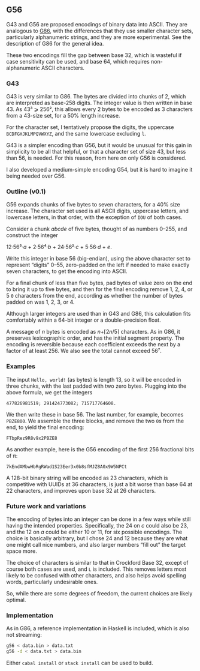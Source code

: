 ##  G56

G43 and G56 are proposed encodings of binary data into ASCII.  They are
analogous to [G86](https://github.com/galenhuntington/g86), with
the differences that they use smaller character sets, particularly
alphanumeric strings, and they are more experimental.  See the
description of G86 for the general idea.

These two encodings fill the gap between base 32, which is wasteful
if case sensitivity can be used, and base 64, which requires
non-alphanumeric ASCII characters.

### G43

G43 is very similar to G86.  The bytes are divided into chunks of
2, which are interpreted as base-258 digits.  The integer value is
then written in base 43.  As 43³ ⩾ 256², this allows every 2
bytes to be encoded as 3 characters from a 43-size set, for a 50%
length increase.

For the character set, I tentatively propose the digits, the uppercase
`BCDFGHJKLMPQVWXYZ`, and the same lowercase excluding `l`.

G43 is a simpler encoding than G56, but it would be unusual for this
gain in simplicity to be all that helpful, or that a character set
of size 43, but less than 56, is needed.  For this reason, from here
on only G56 is considered.

I also developed a medium-simple encoding G54, but it is hard to
imagine it being needed over G56.

### Outline (v0.1)

G56 expands chunks of five bytes to seven characters, for a 40%
size increase.  The character set used is all ASCII digits, uppercase
letters, and lowercase letters, in that order, with the exception of
`IOU` of both cases.

Consider a chunk _abcde_ of five bytes, thought of as numbers 0–255,
and construct the integer

12·56⁵·_a_ + 2·56⁴·_b_ + 24·56²·_c_ + 5·56·_d_ + _e_.

Write this integer in base 56 (big-endian), using the above character
set to represent “digits” 0–55, zero-padded on the left if needed
to make exactly seven characters, to get the encoding into ASCII.

For a final chunk of less than five bytes, pad bytes of value zero on
the end to bring it up to five bytes, and then for the final encoding
remove 1, 2, 4, or 5 `0` characters from the end, according as whether
the number of bytes padded on was 1, 2, 3, or 4.

Although larger integers are used than in G43 and G86, this calculation
fits comfortably within a 64-bit integer or a double-precision float.

A message of _n_ bytes is encoded as _n_+⌈2&#xfeff;_n_/5⌉
characters.  As in G86, it preserves lexicographic order, and has the
initial segment property.  The encoding is reversible because each
coefficient exceeds the next by a factor of at least 256.  We also
see the total cannot exceed 56⁷.

### Examples

The input `Hello, world!` (as bytes) is length 13, so it will be
encoded in three chunks, with the last padded with two zero bytes.
Plugging into the above formula, we get the integers

```
477826981519; 291424773082; 715717764608.
```

We then write these in base 56.  The last number, for example, becomes
`PBZE800`.  We assemble the three blocks, and remove the two `0`s from
the end, to yield the final encoding:

```
FTbpRez9R8v9x2PBZE8
```

As another example, here is the G56 encoding of the first 256
fractional bits of π:

```
7kEndAMbwHbRgRWad1S23Eer3x0b8sfMJZ8A0x9W5NPCt
```

A 128-bit binary string will be encoded as 23 characters, which is
competitive with UUIDs at 36 characters, is just a bit worse than
base 64 at 22 characters, and improves upon base 32 at 26 characters.

### Future work and variations

The encoding of bytes into an integer can be done in a few ways while
still having the intended properties.  Specifically, the 24 on _c_
could also be 23, and the 12 on _a_ could be either 10 or 11, for
six possible encodings.  The choice is basically arbitrary, but I
chose 24 and 12 because they are what one might call nice numbers,
and also larger numbers “fill out” the target space more.

The choice of characters is similar to that in Crockford Base 32,
except of course both cases are used, and `L` is included.  This
removes letters most likely to be confused with other characters,
and also helps avoid spelling words, particularly undesirable ones.

So, while there are some degrees of freedom, the current choices are
likely optimal.

### Implementation

As in G86, a reference implementation in Haskell is included, which
is also not streaming:

```bash
g56 < data.bin > data.txt
g56 -d < data.txt > data.bin
```

Either `cabal install` or `stack install` can be used to build.
